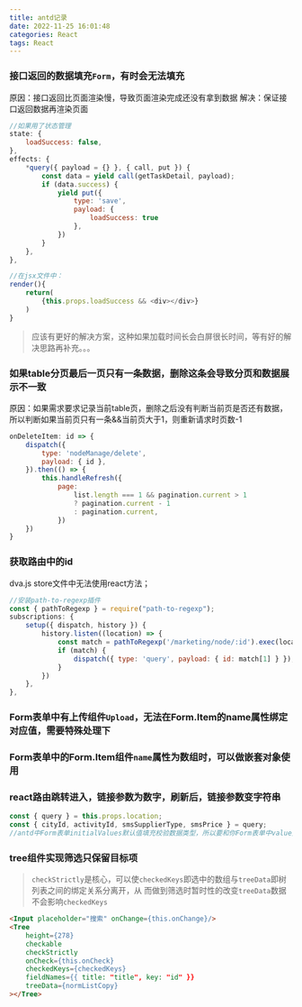 ```yaml
---
title: antd记录
date: 2022-11-25 16:01:48
categories: React
tags: React
---
```


### 接口返回的数据填充`Form`，有时会无法填充
原因：接口返回比页面渲染慢，导致页面渲染完成还没有拿到数据
解决：保证接口返回数据再渲染页面
```js
//如果用了状态管理
state: {
    loadSuccess: false,
},
effects: {
    *query({ payload = {} }, { call, put }) {
        const data = yield call(getTaskDetail, payload);
        if (data.success) {
            yield put({
                type: 'save',
                payload: {
                    loadSuccess: true
                },
            })
        }
    },
},

//在jsx文件中：
render(){
    return(
        {this.props.loadSuccess && <div></div>}
    )
}
```
> 应该有更好的解决方案，这种如果加载时间长会白屏很长时间，等有好的解决思路再补充。。。

### 如果table分页最后一页只有一条数据，删除这条会导致分页和数据展示不一致
原因：如果需求要求记录当前table页，删除之后没有判断当前页是否还有数据，所以判断如果当前页只有一条&&当前页大于1，则重新请求时页数-1
```js
onDeleteItem: id => {
    dispatch({
        type: 'nodeManage/delete',
        payload: { id },
    }).then(() => {
        this.handleRefresh({
            page:
                list.length === 1 && pagination.current > 1
                ? pagination.current - 1
                : pagination.current,
            })
    })
}
```

### 获取路由中的id
dva.js store文件中无法使用react方法；
```js
//安装path-to-regexp插件
const { pathToRegexp } = require("path-to-regexp");
subscriptions: {
    setup({ dispatch, history }) {
        history.listen((location) => {
            const match = pathToRegexp('/marketing/node/:id').exec(location.pathname);
            if (match) {
                dispatch({ type: 'query', payload: { id: match[1] } });
            }
        })
    },
},
```

### Form表单中有上传组件`Upload`，无法在Form.Item的name属性绑定对应值，需要特殊处理下

### Form表单中的Form.Item组件`name`属性为数组时，可以做嵌套对象使用

### react路由跳转进入，链接参数为数字，刷新后，链接参数变字符串
```js
const { query } = this.props.location;
const { cityId, activityId, smsSupplierType, smsPrice } = query;
//antd中Form表单initialValues默认值填充校验数据类型，所以要和你Form表单中value类型相同，才能回显
```

### tree组件实现筛选只保留目标项
> `checkStrictly`是核心，可以使`checkedKeys`即选中的数组与`treeData`即树列表之间的绑定关系分离开，从
> 而做到筛选时暂时性的改变`treeData`数据不会影响`checkedKeys`
```html
<Input placeholder="搜索" onChange={this.onChange}/>
<Tree
    height={278}
    checkable
    checkStrictly
    onCheck={this.onCheck}
    checkedKeys={checkedKeys}
    fieldNames={{ title: "title", key: "id" }}
    treeData={normListCopy}
></Tree>
```